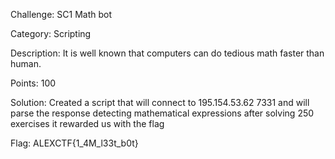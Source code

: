 Challenge: SC1 Math bot

Category: Scripting

Description: It is well known that computers can do tedious math faster than human.

Points: 100

Solution: Created a script that will connect to 195.154.53.62 7331 and will parse the
response detecting mathematical expressions after solving 250 exercises it rewarded us
with the flag

Flag: ALEXCTF{1_4M_l33t_b0t}
